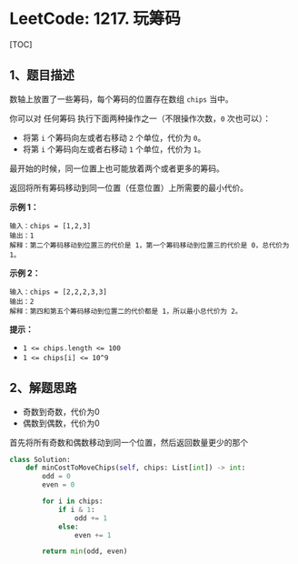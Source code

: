 # LeetCode: 1217. 玩筹码

[TOC]

## 1、题目描述

数轴上放置了一些筹码，每个筹码的位置存在数组 `chips` 当中。

你可以对 任何筹码 执行下面两种操作之一（不限操作次数，`0` 次也可以）：

-   将第 `i` 个筹码向左或者右移动 `2` 个单位，代价为 `0`。
-   将第 `i` 个筹码向左或者右移动 `1` 个单位，代价为 `1`。

最开始的时候，同一位置上也可能放着两个或者更多的筹码。

返回将所有筹码移动到同一位置（任意位置）上所需要的最小代价。

 

**示例 1：**

```
输入：chips = [1,2,3]
输出：1
解释：第二个筹码移动到位置三的代价是 1，第一个筹码移动到位置三的代价是 0，总代价为 1。
```


**示例 2：**

```
输入：chips = [2,2,2,3,3]
输出：2
解释：第四和第五个筹码移动到位置二的代价都是 1，所以最小总代价为 2。
```

**提示：**

-   `1 <= chips.length <= 100`
-   `1 <= chips[i] <= 10^9`



## 2、解题思路

-   奇数到奇数，代价为0
-   偶数到偶数，代价为0

首先将所有奇数和偶数移动到同一个位置，然后返回数量更少的那个



```python
class Solution:
    def minCostToMoveChips(self, chips: List[int]) -> int:
        odd = 0
        even = 0

        for i in chips:
            if i & 1:
                odd += 1
            else:
                even += 1

        return min(odd, even)
```


